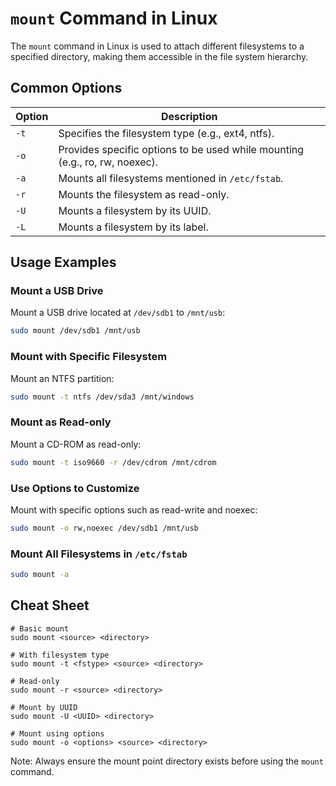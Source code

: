 # `mount` Command in Linux

The `mount` command in Linux is used to attach different filesystems to a specified directory, making them accessible in the file system hierarchy.

## Common Options

| Option      | Description                                                                          |
|-------------|--------------------------------------------------------------------------------------|
| `-t`        | Specifies the filesystem type (e.g., ext4, ntfs).                                    |
| `-o`        | Provides specific options to be used while mounting (e.g., ro, rw, noexec).          |
| `-a`        | Mounts all filesystems mentioned in `/etc/fstab`.                                    |
| `-r`        | Mounts the filesystem as read-only.                                                  |
| `-U`        | Mounts a filesystem by its UUID.                                                     |
| `-L`        | Mounts a filesystem by its label.                                                    |

## Usage Examples

### Mount a USB Drive
Mount a USB drive located at `/dev/sdb1` to `/mnt/usb`:
```bash
sudo mount /dev/sdb1 /mnt/usb
```

### Mount with Specific Filesystem
Mount an NTFS partition:
```bash
sudo mount -t ntfs /dev/sda3 /mnt/windows
```

### Mount as Read-only
Mount a CD-ROM as read-only:
```bash
sudo mount -t iso9660 -r /dev/cdrom /mnt/cdrom
```

### Use Options to Customize
Mount with specific options such as read-write and noexec:
```bash
sudo mount -o rw,noexec /dev/sdb1 /mnt/usb
```

### Mount All Filesystems in `/etc/fstab`
```bash
sudo mount -a
```

## Cheat Sheet

```plaintext
# Basic mount
sudo mount <source> <directory>

# With filesystem type
sudo mount -t <fstype> <source> <directory>

# Read-only
sudo mount -r <source> <directory>

# Mount by UUID
sudo mount -U <UUID> <directory>

# Mount using options
sudo mount -o <options> <source> <directory>
```

Note: Always ensure the mount point directory exists before using the `mount` command.
